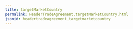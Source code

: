 ```yaml
---
title: targetMarketCountry
permalink: HeaderTradeAgreement.targetMarketCountry.html
jsonid: headertradeagreement_targetmarketcountry
---
```

